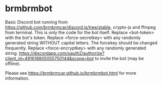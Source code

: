 # brmbrmbot
Basic Discord bot running from https://github.com/brmbrmcar/discord.js/tree/stable, crypto-js and ffmpeg from terminal. This is only the code for the bot itself.
Replace &#60;bot-token&#62; with the bot's token. Replace &#60;force-secretkey&#62; with any randomly generated string WITHOUT capital letters. The forcekey should be changed frequently. Replace &#60;force-encryptkey&#62; with any randomly generated string.
https://discordapp.com/oauth2/authorize?client_id=491618805055750144&scope=bot to invite the bot (may be offline).

Please see https://brmbrmcar.github.io/brmbrmbot.html for more information.
